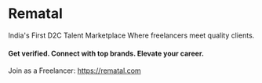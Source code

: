 # Rematal
India's First D2C Talent Marketplace Where freelancers meet quality clients.

#### Get verified. Connect with top brands. Elevate your career.

Join as a Freelancer: https://rematal.com
